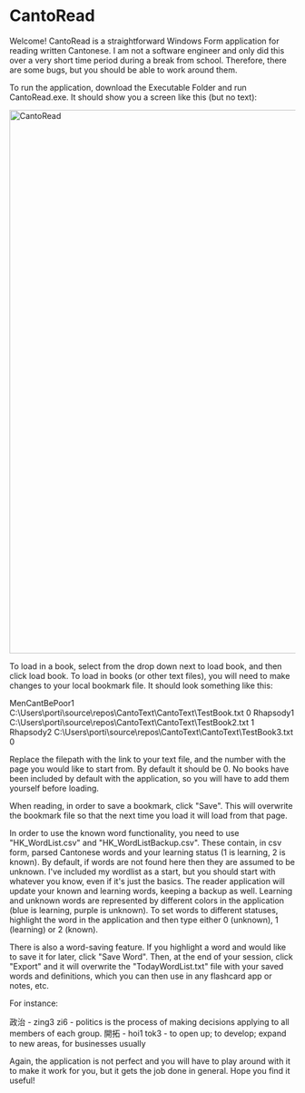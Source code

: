 
# CantoRead #

Welcome! CantoRead is a straightforward Windows Form application for reading written Cantonese. I am not a software engineer and only did this over a very short time period during a break from school. Therefore, there are some bugs, but you should be able to work around them.



To run the application, download the Executable Folder and run CantoRead.exe. It should show you a screen like this (but no text):

<img width="958" alt="CantoRead" src="https://github.com/ChrisJWest/CantoTools/assets/40185957/0e9f0e99-d75a-4250-a896-9405bd2af53a">

To load in a book, select from the drop down next to load book, and then click load book. To load in books (or other text files), you will need to make changes to your local bookmark file. It should look something like this:

MenCantBePoor1 C:\Users\porti\source\repos\CantoText\CantoText\TestBook.txt 0
Rhapsody1 C:\Users\porti\source\repos\CantoText\CantoText\TestBook2.txt 1
Rhapsody2 C:\Users\porti\source\repos\CantoText\CantoText\TestBook3.txt 0

Replace the filepath with the link to your text file, and the number with the page you would like to start from. By default it should be 0. No books have been included by default with the application, so you will have to add them yourself before loading.

When reading, in order to save a bookmark, click "Save". This will overwrite the bookmark file so that the next time you load it will load from that page.




In order to use the known word functionality, you need to use "HK_WordList.csv" and "HK_WordListBackup.csv". These contain, in csv form, parsed Cantonese words and your learning status (1 is learning, 2 is known). By default, if words are not found here then they are assumed to be unknown. I've included my wordlist as a start, but you should start with whatever you know, even if it's just the basics. The reader application will update your known and learning words, keeping a backup as well. Learning and unknown words are represented by different colors in the application (blue is learning, purple is unknown). To set words to different statuses, highlight the word in the application and then type either 0 (unknown), 1 (learning) or 2 (known).



There is also a word-saving feature. If you highlight a word and would like to save it for later, click "Save Word". Then, at the end of your session, click "Export" and it will overwrite the "TodayWordList.txt" file with your saved words and definitions, which you can then use in any flashcard app or notes, etc.

For instance:

政治 - zing3 zi6 - politics is the process of making decisions applying to all members of each group.
開拓 - hoi1 tok3 - to open up; to develop; expand to new areas, for businesses usually


Again, the application is not perfect and you will have to play around with it to make it work for you, but it gets the job done in general. Hope you find it useful!



